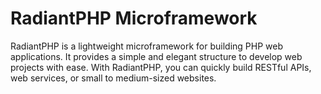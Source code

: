 # RadiantPHP Microframework

RadiantPHP is a lightweight microframework for building PHP web applications. It provides a simple and elegant structure to develop web projects with ease. With RadiantPHP, you can quickly build RESTful APIs, web services, or small to medium-sized websites.
